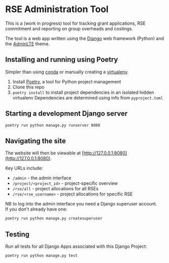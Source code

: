 # RSE Administration Tool

This is a (work in progress) tool for tracking grant applications, RSE commitment and reporting on group overheads and costings.

The tool is a web app written using the [Django][django] web framework (Python) 
and the [AdminLTE][adminlte2] theme.

## Installing and running using Poetry

Simpler than using [conda][conda]  or manually creating a [virtualenv][virtualenv].

 1. Install [Poetry][poetry], a tool for Python project management 
 1. Clone this repo
 1. `poetry install` to install project dependencies in an isolated hidden virtualenv 
    Dependencies are determined using info from `pyproject.toml`

## Starting a development Django server

```sh
poetry run python manage.py runserver 8080
```

## Navigating the site
    
The website will then be viewable at [http://127.0.0.1:8080](http://127.0.0.1:8080).

Key URLs include:

  * `/admin` - the admin interface
  * `/project/<project_id>` - project-specific overview
  * `/rse/all` - project allocations for all RSEs
  * `/rse/<rse_username>` - project allocations for specific RSE

NB to log into the admin interface you need a Django superuser account.  
If you don't already have one:

```sh
poetry run python manage.py createsuperuser
```

## Testing

Run all tests for all Django Apps associated with this Django Project:

```sh
poetry run python manage.py test
```

[adminlte2]: https://django-adminlte2.readthedocs.io/en/latest/ 
[conda]: https://docs.conda.io/en/latest/
[django]: https://www.djangoproject.com/
[virtualenv]: https://virtualenv.pypa.io/en/latest/
[poetry]: https://poetry.eustace.io/
